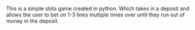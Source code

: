 This is a simple slots game created in python. Which takes in a deposit and allows the user to bet on 1-3 lines multiple times over until they run out of money in the deposit. 
